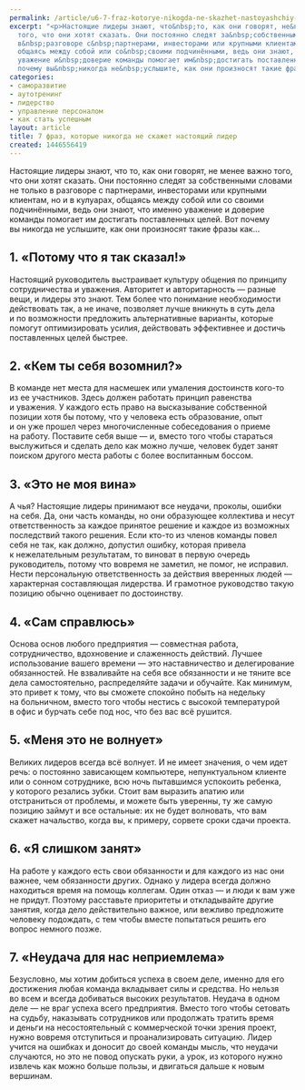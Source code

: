 ```yaml
---
permalink: /article/u6-7-fraz-kotorye-nikogda-ne-skazhet-nastoyashchiy-lider
excerpt: "<p>Настоящие лидеры знают, что&nbsp;то, как они говорят, не&nbsp;менее важно
  того, что они хотят сказать. Они постоянно следят за&nbsp;собственными словами не&nbsp;только
  в&nbsp;разговоре с&nbsp;партнерами, инвесторами или крупными клиентам, но&nbsp;и&nbsp;в&nbsp;кулуарах,
  общаясь между собой или со&nbsp;своими подчинёнными, ведь они знают, что именно
  уважение и&nbsp;доверие команды помогает им&nbsp;достигать поставленных целей. Вот
  почему вы&nbsp;никогда не&nbsp;услышите, как они произносят такие фразы как...</p>"
categories:
- саморазвитие
- аутотренинг
- лидерство
- управление персоналом
- как стать успешным
layout: article
title: 7 фраз, которые никогда не скажет настоящий лидер
created: 1446556419
---
```

<p>Настоящие лидеры знают, что&nbsp;то, как они говорят, не&nbsp;менее важно того, что они хотят сказать. Они постоянно следят за&nbsp;собственными словами не&nbsp;только в&nbsp;разговоре с&nbsp;партнерами, инвесторами или крупными клиентам, но&nbsp;и&nbsp;в&nbsp;кулуарах, общаясь между собой или со&nbsp;своими подчинёнными, ведь они знают, что именно уважение и&nbsp;доверие команды помогает им&nbsp;достигать поставленных целей. Вот почему вы&nbsp;никогда не&nbsp;услышите, как они произносят такие фразы как...</p>
<h2>1. «Потому что я&nbsp;так сказал!»</h2>
<p>Настоящий руководитель выстраивает культуру общения по&nbsp;принципу сотрудничества и&nbsp;уважения. Авторитет и&nbsp;авторитарность&nbsp;— разные вещи, и&nbsp;лидеры это знают. Тем более что понимание необходимости действовать так, а&nbsp;не&nbsp;иначе, позволяет лучше вникнуть в&nbsp;суть дела и&nbsp;по&nbsp;возможности предложить альтернативные варианты, которые помогут оптимизировать усилия, действовать эффективнее и&nbsp;достичь поставленных целей быстрее.</p>
<h2>2. «Кем ты&nbsp;себя возомнил?»</h2>
<p>В&nbsp;команде нет места для насмешек или умаления достоинств кого-то из&nbsp;ее&nbsp;участников. Здесь должен работать принцип равенства и&nbsp;уважения. У&nbsp;каждого есть право на&nbsp;высказывание собственной позиции хотя&nbsp;бы потому, что у&nbsp;человека есть образование, опыт и&nbsp;он&nbsp;уже прошел через многочисленные собеседования о&nbsp;приеме на&nbsp;работу. Поставите себя выше&nbsp;— и, вместо того чтобы стараться выслужиться и&nbsp;сделать дело как можно лучше, человек будет занят поиском другого места работы с&nbsp;более воспитанным боссом.</p>
<h2>3. «Это не&nbsp;моя вина»</h2>
<p>А&nbsp;чья? Настоящие лидеры принимают все неудачи, проколы, ошибки на&nbsp;себя. Да, они часть команды, но&nbsp;они образующее коллектива и&nbsp;несут ответственность за&nbsp;каждое принятое решение и&nbsp;каждое из&nbsp;возможных последствий такого решения. Если кто-то из&nbsp;членов команды повел себя не&nbsp;так, как должно, допустил ошибку, которая привела к&nbsp;нежелательным результатам, то&nbsp;виноват в&nbsp;первую очередь руководитель, потому что вовремя не&nbsp;заметил, не&nbsp;помог, не&nbsp;исправил. Нести персональную ответственность за&nbsp;действия вверенных людей&nbsp;— характерная составляющая лидерства. И&nbsp;грамотное руководство такую позицию обычно оценивает по&nbsp;достоинству.</p>
<h2>4. «Сам справлюсь»</h2>
<p>Основа основ любого предприятия&nbsp;— совместная работа, сотрудничество, вдохновение и&nbsp;слаженность действий. Лучшее использование вашего времени&nbsp;— это наставничество и&nbsp;делегирование обязанностей. Не взваливайте на себя все обязанности и не тяните все дела самостоятельно, распределяйте задачи и&nbsp;обучайте. Как минимум, это привет к&nbsp;тому, что вы&nbsp;сможете спокойно побыть на&nbsp;недельку на&nbsp;больничном, вместо того чтобы нестись с&nbsp;высокой температурой в&nbsp;офис и&nbsp;бурчать себе под нос, что без вас всё рушится.</p>
<h2>5. «Меня это не&nbsp;волнует»</h2>
<p>Великих лидеров всегда всё волнует. И&nbsp;не&nbsp;имеет значения, о&nbsp;чем идет речь: о&nbsp;постоянно зависающем компьютере, непунктуальном клиенте или о&nbsp;сонном сотруднике, всю ночь пытавшимся успокоить ребенка, у&nbsp;которого резались зубки. Стоит вам выразить апатию или отстраниться от&nbsp;проблемы, и&nbsp;можете быть уверенны, ту&nbsp;же самую позицию займут и&nbsp;все остальные: их&nbsp;не&nbsp;будет волновать, что вам скажет начальство, когда&nbsp;вы, к&nbsp;примеру, сорвете сроки сдачи проекта. </p>
<h2>6. «Я&nbsp;слишком занят»</h2>
<p>На&nbsp;работе у&nbsp;каждого есть свои обязанности и&nbsp;для каждого из&nbsp;нас они важнее, чем обязанности других. Однако у&nbsp;лидера всегда должно находиться время на&nbsp;помощь коллегам. Один отказ&nbsp;— и&nbsp;люди к&nbsp;вам уже не&nbsp;придут. Поэтому расставьте приоритеты и&nbsp;откладывайте другие занятия, когда дело действительно важное, или вежливо предложите человеку подождать, с&nbsp;тем чтобы вместе попытаться решить его вопрос немного позже. </p>
<h2>7. «Неудача для нас неприемлема»</h2>
<p>Безусловно, мы&nbsp;хотим добиться успеха в&nbsp;своем деле, именно для его достижения любая команда вкладывает силы и&nbsp;средства. Но&nbsp;нельзя во&nbsp;всем и&nbsp;всегда добиваться высоких результатов. Неудача в&nbsp;одном деле&nbsp;— не&nbsp;враг успеха всего предприятия. Вместо того чтобы сетовать на&nbsp;судьбу, наказывать сотрудников или продолжать тратить время и&nbsp;деньги на&nbsp;несостоятельный с&nbsp;коммерческой точки зрения проект, нужно вовремя отступиться и&nbsp;проанализировать ситуацию. Лидер учится на&nbsp;ошибках и&nbsp;доносит до&nbsp;своей команды мысль, что неудачи случаются, но&nbsp;это не&nbsp;повод опускать руки, а&nbsp;урок, из&nbsp;которого нужно извлечь как можно больше пользы, и&nbsp;двигаться дальше к&nbsp;новым вершинам.</p>
